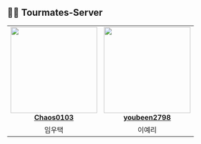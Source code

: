 ## 👩‍💻 Tourmates-Server

<table align="center">
    <tr align="center">
        <td style="min-width: 150px;">
            <a href="https://github.com/Chaos0103">
              <img src="https://avatars.githubusercontent.com/u/85945540?v=4?s=100" width="200">
              <br />
              <b>Chaos0103</b>
            </a>
        </td>
        <td style="min-width: 150px;">
            <a href="https://github.com/leeyr0412">
              <img src="https://avatars.githubusercontent.com/u/64480162?v=4?s=100" width="200">
              <br />
              <b>youbeen2798</b>
            </a> 
        </td>
    </tr>
    <tr align="center">
        <td>
            임우택
        </td>
        <td>
            이예리
        </td>
    </tr>
</table>
